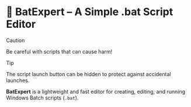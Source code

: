 # 📝 BatExpert – A Simple .bat Script Editor

> [!CAUTION]  
> Be careful with scripts that can cause harm!

> [!TIP]
> The script launch button can be hidden to protect against accidental launches.

**BatExpert** is a lightweight and fast editor for creating, editing, and running Windows Batch scripts (`.bat`).
